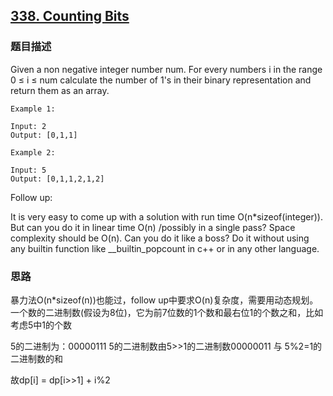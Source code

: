 ## [338. Counting Bits](https://leetcode-cn.com/problems/counting-bits/)

### 题目描述

Given a non negative integer number num. For every numbers i in the range 0 ≤ i ≤ num calculate the number of 1's in their binary representation and return them as an array.

```
Example 1:

Input: 2
Output: [0,1,1]

Example 2:

Input: 5
Output: [0,1,1,2,1,2]
```

Follow up:

It is very easy to come up with a solution with run time O(n*sizeof(integer)). But can you do it in linear time O(n) /possibly in a single pass?
Space complexity should be O(n).
Can you do it like a boss? Do it without using any builtin function like __builtin_popcount in c++ or in any other language.

### 思路

暴力法O(n*sizeof(n))也能过，follow up中要求O(n)复杂度，需要用动态规划。
一个数的二进制数(假设为8位)，它为前7位数的1个数和最右位1的个数之和，比如考虑5中1的个数

5的二进制为：00000111
5的二进制数由5>>1的二进制数00000011 与 5%2=1的二进制数的和

故dp[i] = dp[i>>1] + i%2


